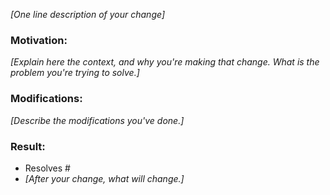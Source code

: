 _[One line description of your change]_


### Motivation:

_[Explain here the context, and why you're making that change. What is the problem you're trying to solve.]_

### Modifications:

_[Describe the modifications you've done.]_

### Result:

- Resolves #
- _[After your change, what will change.]_
